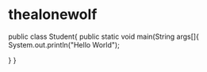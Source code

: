 # thealonewolf


public class Student{
public static void main(String args[]{
System.out.println("Hello World");



}
}
